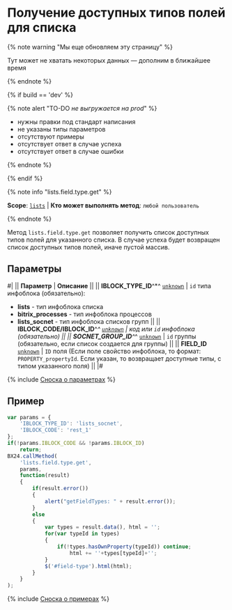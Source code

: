 # Получение доступных типов полей для списка

{% note warning "Мы еще обновляем эту страницу" %}

Тут может не хватать некоторых данных — дополним в ближайшее время

{% endnote %}

{% if build == 'dev' %}

{% note alert "TO-DO _не выгружается на prod_" %}

- нужны правки под стандарт написания
- не указаны типы параметров
- отсутствуют примеры
- отсутствует ответ в случае успеха
- отсутствует ответ в случае ошибки

{% endnote %}

{% endif %}

{% note info "lists.field.type.get" %}

**Scope**: [`lists`](../../scopes/permissions.md) | **Кто может выполнять метод**: `любой пользователь`

{% endnote %}

Метод `lists.field.type.get` позволяет получить список доступных типов полей для указанного списка. В случае успеха будет возвращен список доступных типов полей, иначе пустой массив.

## Параметры

#|
|| **Параметр** | **Описание** ||
|| **IBLOCK_TYPE_ID**^*^
[`unknown`](../../data-types.md) | `id` типа инфоблока (обязательно):
- **lists** - тип инфоблока списка
- **bitrix_processes** - тип инфоблока процессов
- **lists_socnet** - тип инфоблока списков групп ||
|| **IBLOCK_CODE/IBLOCK_ID**^*^
[`unknown`](../../data-types.md) | код или `id` инфоблока (обязательно) ||
|| **SOCNET_GROUP_ID**^*^
[`unknown`](../../data-types.md) | `id` группы (обязательно, если список создается для группы) ||
|| **FIELD_ID**
[`unknown`](../../data-types.md) | `ID` поля (Если поле свойство инфоблока, то формат: `PROPERTY_propertyId`. Если указан, то возвращает доступные типы, с типом указанного поля) ||
|#

{% include [Сноска о параметрах](../../../_includes/required.md) %}

## Пример

```js
var params = {
    'IBLOCK_TYPE_ID': 'lists_socnet',
    'IBLOCK_CODE': 'rest_1'
};
if(!params.IBLOCK_CODE && !params.IBLOCK_ID)
    return;
BX24.callMethod(
    'lists.field.type.get',
    params,
    function(result)
    {
        if(result.error())
        {
            alert("getFieldTypes: " + result.error());
        }
        else
        {
            var types = result.data(), html = '';
            for(var typeId in types)
            {
                if(!types.hasOwnProperty(typeId)) continue;
                    html += ''+types[typeId]+'';
            }
            $('#field-type').html(html);
        }
    }
);
```

{% include [Сноска о примерах](../../../_includes/examples.md) %}